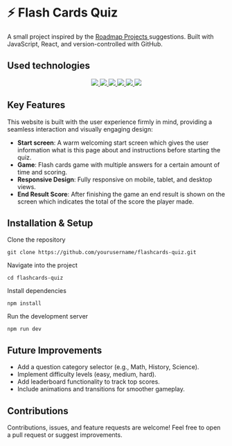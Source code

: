 # ⚡ Flash Cards Quiz
A small project inspired by the <a href="https://roadmap.sh/projects/quiz-app"> Roadmap Projects </a> suggestions. Built with JavaScript, React, and version-controlled with GitHub.

## Used technologies

<div align="center">
<a href="https://developer.mozilla.org/es/docs/Web/HTML">
    <img src= "https://img.shields.io/badge/HTML5-FF6C37?style=for-the-badge&logo=HTML5&logoColor=white"/>
</a>
<a href="https://developer.mozilla.org/es/docs/Web/CSS">
    <img src= "https://img.shields.io/badge/css-1D7CF2?style=for-the-badge&logo=css3&logoColor=white"/>
</a>
<a href="https://www.javascript.com/">
    <img src= "https://img.shields.io/badge/JavaScript-F7DF1E?style=for-the-badge&logo=javascript&logoColor=black"/>
</a>
<a href="https://vitejs.dev/">
    <img src="https://img.shields.io/badge/Vite-B73BFE?style=for-the-badge&logo=vite&logoColor=FFD62E"/>
</a>
<a href="https://reactjs.org/">
    <img src="https://img.shields.io/badge/React-61DAFB?style=for-the-badge&logo=react&logoColor=black"/>
</a>
<a href="https://pages.github.com/">
    <img src="https://img.shields.io/badge/GitHub_Pages-222222?style=for-the-badge&logo=github&logoColor=white"/>
</a>
</div>

## 

## Key Features

This website is built with the user experience firmly in mind, providing a seamless interaction and visually engaging design:

- **Start screen**: A warm welcoming start screen which gives the user information what is this page about and instructions before starting the quiz.
- **Game**: Flash cards game with multiple answers for a certain amount of time and scoring.
- **Responsive Design**: Fully responsive on mobile, tablet, and desktop views.
- **End Result Score**: After finishing the game an end result is shown on the screen which indicates the total of the score the player made.

## Installation & Setup

Clone the repository
```
git clone https://github.com/yourusername/flashcards-quiz.git
```
Navigate into the project
```
cd flashcards-quiz
```
Install dependencies
```
npm install
```
 Run the development server
```
npm run dev
```

## Future Improvements

- Add a question category selector (e.g., Math, History, Science).
- Implement difficulty levels (easy, medium, hard).
- Add leaderboard functionality to track top scores.
- Include animations and transitions for smoother gameplay.

## Contributions
Contributions, issues, and feature requests are welcome!
Feel free to open a pull request or suggest improvements.